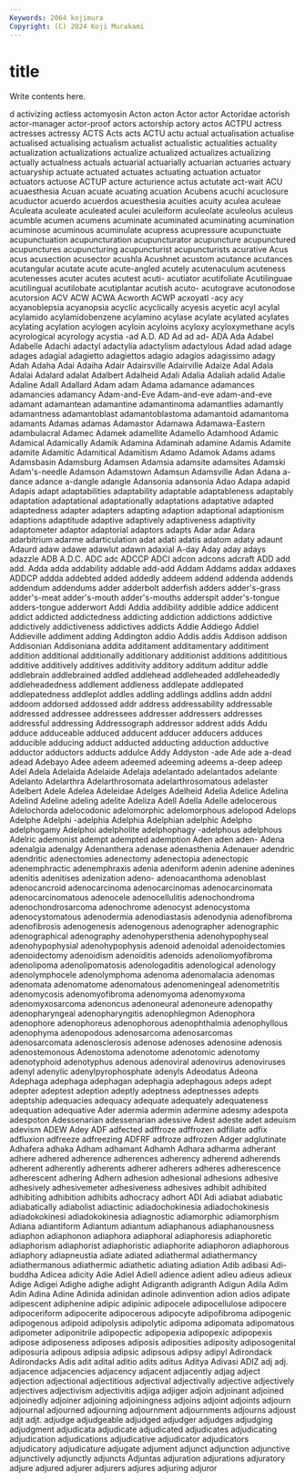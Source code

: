 ```yaml
---
Keywords: 2064 kojimura
Copyright: (C) 2024 Koji Murakami
---
```


# title

Write contents here.



d activizing actless actomyosin Acton acton Actor actor Actoridae
actorish actor-manager actor-proof actors actorship actory actos ACTPU actress actresses
actressy ACTS Acts acts ACTU actu actual actualisation actualise actualised
actualising actualism actualist actualistic actualities actuality actualization actualizations actualize actualized
actualizes actualizing actually actualness actuals actuarial actuarially actuarian actuaries actuary
actuaryship actuate actuated actuates actuating actuation actuator actuators actuose ACTUP
acture acturience actus actutate act-wait ACU acuaesthesia Acuan acuate acuating
acuation Acubens acuchi acuclosure acuductor acuerdo acuerdos acuesthesia acuities acuity
aculea aculeae Aculeata aculeate aculeated aculei aculeiform aculeolate aculeolus aculeus
acumble acumen acumens acuminate acuminated acuminating acumination acuminose acuminous acuminulate
acupress acupressure acupunctuate acupunctuation acupuncturation acupuncturator acupuncture acupunctured acupunctures acupuncturing
acupuncturist acupuncturists acurative Acus acus acusection acusector acushla Acushnet acustom
acutance acutances acutangular acutate acute acute-angled acutely acutenaculum acuteness acutenesses
acuter acutes acutest acuti- acutiator acutifoliate Acutilinguae acutilingual acutilobate acutiplantar
acutish acuto- acutograve acutonodose acutorsion ACV ACW ACWA Acworth ACWP
acxoyatl -acy acy acyanoblepsia acyanopsia acyclic acyclically acyesis acyetic acyl
acylal acylamido acylamidobenzene acylamino acylase acylate acylated acylates acylating acylation
acylogen acyloin acyloins acyloxy acyloxymethane acyls acyrological acyrology acystia -ad
A.D. AD Ad ad ad- ADA Ada Adabel Adabelle Adachi
adactyl adactylia adactylism adactylous Adad adad adage adages adagial adagietto
adagiettos adagio adagios adagissimo adagy Adah Adaha Adai Adaiha Adair
Adairsville Adairville Adaize Adal Adala Adalai Adalard adalat Adalbert Adalheid
Adali Adalia Adaliah adalid Adalie Adaline Adall Adallard Adam adam
Adama adamance adamances adamancies adamancy Adam-and-Eve Adam-and-eve adam-and-eve adamant adamantean
adamantine adamantinoma adamantlies adamantly adamantness adamantoblast adamantoblastoma adamantoid adamantoma adamants
Adamas adamas Adamastor Adamawa Adamawa-Eastern adambulacral Adamec Adamek adamellite Adamello
Adamhood Adamic Adamical Adamically Adamik Adamina Adaminah adamine Adamis Adamite
adamite Adamitic Adamitical Adamitism Adamo Adamok Adams adams Adamsbasin Adamsburg
Adamsen Adamsia adamsite adamsites Adamski Adam's-needle Adamson Adamstown Adamsun Adamsville
Adan Adana a-dance adance a-dangle adangle Adansonia adansonia Adao Adapa
adapid Adapis adapt adaptabilities adaptability adaptable adaptableness adaptably adaptation adaptational
adaptationally adaptations adaptative adapted adaptedness adapter adapters adapting adaption adaptional
adaptionism adaptions adaptitude adaptive adaptively adaptiveness adaptivity adaptometer adaptor adaptorial
adaptors adapts Adar adar Adara adarbitrium adarme adarticulation adat adati
adatis adatom adaty adaunt Adaurd adaw adawe adawlut adawn adaxial
A-day Aday aday adays adazzle ADB A.D.C. ADC adc ADCCP
ADCI adcon adcons adcraft ADD add add. Adda adda addability
addable add-add Addam Addams addax addaxes ADDCP addda addebted added
addedly addeem addend addenda addends addendum addendums adder adderbolt adderfish
adders adder's-grass adder's-meat adder's-mouth adder's-mouths adderspit adder's-tongue adders-tongue adderwort Addi
Addia addibility addible addice addicent addict addicted addictedness addicting addiction
addictions addictive addictively addictiveness addictives addicts Addie Addiego Addiel Addieville
addiment adding Addington addio Addis addis Addison addison Addisonian Addisoniana
addita additament additamentary additiment addition additional additionally additionary additionist additions
addititious additive additively additives additivity additory additum additur addle addlebrain
addlebrained addled addlehead addleheaded addleheadedly addleheadedness addlement addleness addlepate addlepated
addlepatedness addleplot addles addling addlings addlins addn addnl addoom addorsed
addossed addr address addressability addressable addressed addressee addressees addresser addressers
addresses addressful addressing Addressograph addressor addrest adds Addu adduce adduceable
adduced adducent adducer adducers adduces adducible adducing adduct adducted adducting
adduction adductive adductor adductors adducts addulce Addy Addyston -ade Ade
ade a-dead adead Adebayo Adee adeem adeemed adeeming adeems a-deep
adeep Adel Adela Adelaida Adelaide Adelaja adelantado adelantados adelante Adelanto
Adelarthra Adelarthrosomata adelarthrosomatous adelaster Adelbert Adele Adelea Adeleidae Adelges Adelheid
Adelia Adelice Adelina Adelind Adeline adeling adelite Adeliza Adell Adella
Adelle adelocerous Adelochorda adelocodonic adelomorphic adelomorphous adelopod Adelops Adelphe Adelphi
-adelphia Adelphia Adelphian adelphic Adelpho adelphogamy Adelphoi adelpholite adelphophagy -adelphous
adelphous Adelric ademonist adempt adempted ademption Aden aden aden- Adena
adenalgia adenalgy Adenanthera adenase adenasthenia Adenauer adendric adendritic adenectomies adenectomy
adenectopia adenectopic adenemphractic adenemphraxis adenia adeniform adenin adenine adenines adenitis
adenitises adenization adeno- adenoacanthoma adenoblast adenocancroid adenocarcinoma adenocarcinomas adenocarcinomata adenocarcinomatous
adenocele adenocellulitis adenochondroma adenochondrosarcoma adenochrome adenocyst adenocystoma adenocystomatous adenodermia adenodiastasis
adenodynia adenofibroma adenofibrosis adenogenesis adenogenous adenographer adenographic adenographical adenography adenohypersthenia
adenohypophyseal adenohypophysial adenohypophysis adenoid adenoidal adenoidectomies adenoidectomy adenoidism adenoiditis adenoids
adenoliomyofibroma adenolipoma adenolipomatosis adenologaditis adenological adenology adenolymphocele adenolymphoma adenoma adenomalacia
adenomas adenomata adenomatome adenomatous adenomeningeal adenometritis adenomycosis adenomyofibroma adenomyoma adenomyxoma
adenomyxosarcoma adenoncus adenoneural adenoneure adenopathy adenopharyngeal adenopharyngitis adenophlegmon Adenophora adenophore
adenophoreus adenophorous adenophthalmia adenophyllous adenophyma adenopodous adenosarcoma adenosarcomas adenosarcomata adenosclerosis
adenose adenoses adenosine adenosis adenostemonous Adenostoma adenotome adenotomic adenotomy adenotyphoid
adenotyphus adenous adenoviral adenovirus adenoviruses adenyl adenylic adenylpyrophosphate adenyls Adeodatus
Adeona Adephaga adephaga adephagan adephagia adephagous adeps adept adepter adeptest
adeption adeptly adeptness adeptnesses adepts adeptship adequacies adequacy adequate adequately
adequateness adequation adequative Ader adermia adermin adermine adesmy adespota adespoton
Adessenarian adessenarian adessive Adest adeste adet adeuism adevism ADEW Adey
ADF adfected adffroze adffrozen adfiliate adfix adfluxion adfreeze adfreezing ADFRF
adfroze adfrozen Adger adglutinate Adhafera adhaka Adham adhamant Adhamh Adhara
adharma adherant adhere adhered adherence adherences adherency adherend adherends adherent
adherently adherents adherer adherers adheres adherescence adherescent adhering Adhern adhesion
adhesional adhesions adhesive adhesively adhesivemeter adhesiveness adhesives adhibit adhibited adhibiting
adhibition adhibits adhocracy adhort ADI Adi adiabat adiabatic adiabatically adiabolist
adiactinic adiadochokinesia adiadochokinesis adiadokokinesi adiadokokinesia adiagnostic adiamorphic adiamorphism Adiana adiantiform
Adiantum adiantum adiaphanous adiaphanousness adiaphon adiaphonon adiaphora adiaphoral adiaphoresis adiaphoretic
adiaphorism adiaphorist adiaphoristic adiaphorite adiaphoron adiaphorous adiaphory adiapneustia adiate adiated
adiathermal adiathermancy adiathermanous adiathermic adiathetic adiating adiation Adib adibasi Adi-buddha
Adicea adicity Adie Adiel Adiell adience adient adieu adieus adieux
Adige Adigei Adighe adighe adight Adigranth adigranth Adigun Adila Adim
Adin Adina Adine Adinida adinidan adinole adinvention adion adios adipate
adipescent adiphenine adipic adipinic adipocele adipocellulose adipocere adipoceriform adipocerite adipocerous
adipocyte adipofibroma adipogenic adipogenous adipoid adipolysis adipolytic adipoma adipomata adipomatous
adipometer adiponitrile adipopectic adipopexia adipopexic adipopexis adipose adiposeness adiposes adiposis
adiposities adiposity adiposogenital adiposuria adipous adipsia adipsic adipsous adipsy adipyl
Adirondack Adirondacks Adis adit adital aditio adits aditus Aditya Adivasi
ADIZ adj adj. adjacence adjacencies adjacency adjacent adjacently adjag adject
adjection adjectional adjectitious adjectival adjectivally adjective adjectively adjectives adjectivism adjectivitis
adjiga adjiger adjoin adjoinant adjoined adjoinedly adjoiner adjoining adjoiningness adjoins
adjoint adjoints adjourn adjournal adjourned adjourning adjournment adjournments adjourns adjoust
adjt adjt. adjudge adjudgeable adjudged adjudger adjudges adjudging adjudgment adjudicata
adjudicate adjudicated adjudicates adjudicating adjudication adjudications adjudicative adjudicator adjudicators adjudicatory
adjudicature adjugate adjument adjunct adjunction adjunctive adjunctively adjunctly adjuncts Adjuntas
adjuration adjurations adjuratory adjure adjured adjurer adjurers adjures adjuring adjuror
